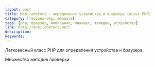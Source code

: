 ```yaml
---
layout: post
title: Mobiledetect — определение устройства и браузера (класс PHP)
category: [recipes-php, manuals]
tags: [php, браузер, мобильное, планшет, телефон, устройство]
link: http://mobiledetect.net/
description:
keywords:
---
```


<p>Легковесный класс PHP для определения устройства и браузера.</p>
<p>Множество методов проверки.</p>

